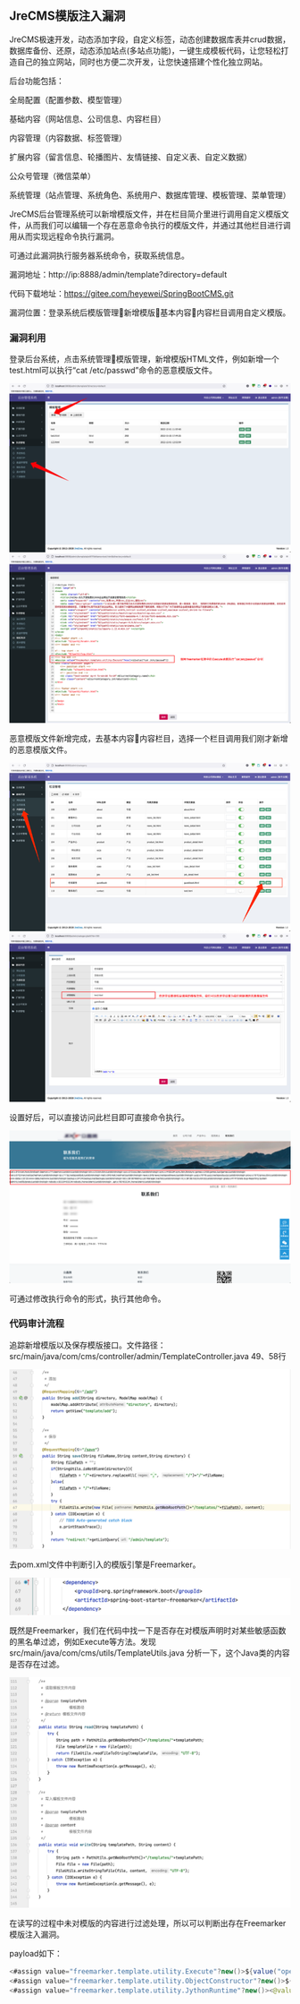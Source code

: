 ## JreCMS模版注入漏洞

JreCMS极速开发，动态添加字段，自定义标签，动态创建数据库表并crud数据，数据库备份、还原，动态添加站点(多站点功能)，一键生成模板代码，让您轻松打造自己的独立网站，同时也方便二次开发，让您快速搭建个性化独立网站。

后台功能包括：

全局配置（配置参数、模型管理）

基础内容（网站信息、公司信息、内容栏目）

内容管理（内容数据、标签管理）

扩展内容（留言信息、轮播图片、友情链接、自定义表、自定义数据）

公众号管理（微信菜单）

系统管理（站点管理、系统角色、系统用户、数据库管理、模板管理、菜单管理）

JreCMS后台管理系统可以新增模版文件，并在栏目简介里进行调用自定义模版文件，从而我们可以编辑一个存在恶意命令执行的模版文件，并通过其他栏目进行调用从而实现远程命令执行漏洞。

可通过此漏洞执行服务器系统命令，获取系统信息。

漏洞地址：http://ip:8888/admin/template?directory=default

代码下载地址：https://gitee.com/heyewei/SpringBootCMS.git

漏洞位置：登录系统后模版管理新增模版基本内容内容栏目调用自定义模版。

### 漏洞利用

登录后台系统，点击系统管理模版管理，新增模版HTML文件，例如新增一个test.html可以执行“cat /etc/passwd”命令的恶意模版文件。

<img src="./pic/1.png" alt="1" style="zoom:200%;" />

<img src="./pic/2.png" alt="1" style="zoom:200%;" />

恶意模版文件新增完成，去基本内容内容栏目，选择一个栏目调用我们刚才新增的恶意模版文件。

<img src="./pic/3.png" alt="1" style="zoom:200%;" />

<img src="./pic/4.png" alt="1" style="zoom:200%;" />

设置好后，可以直接访问此栏目即可直接命令执行。

<img src="./pic/5.png" alt="1" style="zoom:200%;" />

可通过修改执行命令的形式，执行其他命令。

### 代码审计流程

追踪新增模版以及保存模版接口。文件路径：src/main/java/com/cms/controller/admin/TemplateController.java 49、58行

<img src="./pic/6.png" alt="1" style="zoom:200%;" />

去pom.xml文件中判断引入的模版引擎是Freemarker。

<img src="./pic/7.png" alt="1" style="zoom:200%;" />

既然是Freemarker，我们在代码中找一下是否存在对模版声明时对某些敏感函数的黑名单过滤，例如Execute等方法。发现src/main/java/com/cms/utils/TemplateUtils.java 分析一下，这个Java类的内容是否存在过滤。

<img src="./pic/8.png" alt="1" style="zoom:200%;" />

在读写的过程中未对模版的内容进行过滤处理，所以可以判断出存在Freemarker模版注入漏洞。

payload如下：

```java
<#assign value="freemarker.template.utility.Execute"?new()>${value("open -a Calculator")}
<#assign value="freemarker.template.utility.ObjectConstructor"?new()>${value("java.lang.ProcessBuilder","open -a Calculator").start()}
<#assign value="freemarker.template.utility.JythonRuntime"?new()><@value>import os;os.system("open -a Calculator")
```


